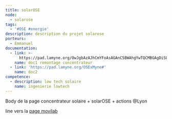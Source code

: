 ```yaml
---
title: solarOSE
node:
  - solarose
tags:
  - '#OSE #energie'
description: description du projet solarose
porteurs:
  - Emmanuel
documentation:
  - link: >-
      https://pad.lamyne.org/OwJgbAzAJhCmYFoAsAGAnC5BWAhgYwTQCMBGAgDiSLSiSxIDMcRgg===#
    name: doc1 remontage concentrateur
  - link: 'https://pad.lamyne.org/OSExMyne#'
    name: doc2
competence:
  - description: low tech solaire
    name: ingenierie lowtech
---
```

Body de la page concentrateur solaire + solarOSE + actions @Lyon

line vers la [page movilab](http://movilab.org/index.php?title=Concentrateur_solaire)
